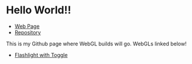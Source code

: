 # Hello World!!

- [Web Page](https://kvntwo.github.io/css385/)
- [Repository](https://github.com/kvntwo/css385)

This is my Github page where WebGL builds will go.
WebGLs linked below!

- [Flashlight with Toggle](./Flashlight)